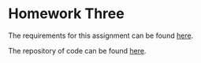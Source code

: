 # Homework Three

The requirements for this assignment can be found [here](http://www.wou.edu/~morses/classes/cs46x/assignments/HW3.html).

The repository of code can be found [here](https://github.com/avisuano/CS460/tree/master/HW3).
